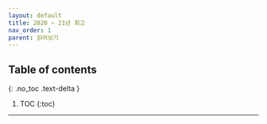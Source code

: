 ```yaml
---
layout: default
title: 2020 ~ 21년 회고
nav_order: 1
parent: 읽어보기
---
```

## Table of contents
{: .no_toc .text-delta }

1. TOC
{:toc}

---
